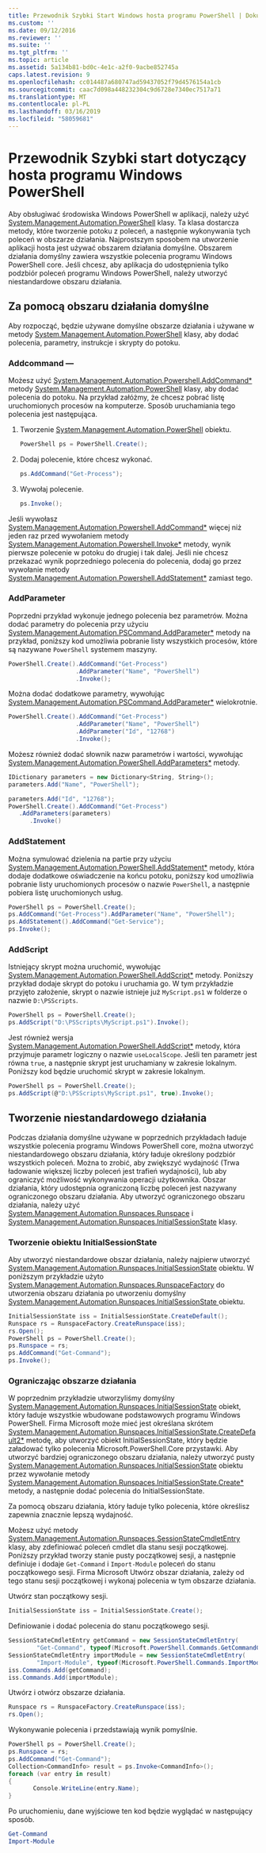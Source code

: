 ```yaml
---
title: Przewodnik Szybki Start Windows hosta programu PowerShell | Dokumentacja firmy Microsoft
ms.custom: ''
ms.date: 09/12/2016
ms.reviewer: ''
ms.suite: ''
ms.tgt_pltfrm: ''
ms.topic: article
ms.assetid: 5a134b81-bd0c-4e1c-a2f0-9acbe852745a
caps.latest.revision: 9
ms.openlocfilehash: cc014487a680747ad59437052f79d4576154a1cb
ms.sourcegitcommit: caac7d098a448232304c9d6728e7340ec7517a71
ms.translationtype: MT
ms.contentlocale: pl-PL
ms.lasthandoff: 03/16/2019
ms.locfileid: "58059681"
---
```

# <a name="windows-powershell-host-quickstart"></a>Przewodnik Szybki start dotyczący hosta programu Windows PowerShell

Aby obsługiwać środowiska Windows PowerShell w aplikacji, należy użyć [System.Management.Automation.PowerShell](/dotnet/api/System.Management.Automation.PowerShell) klasy. Ta klasa dostarcza metody, które tworzenie potoku z poleceń, a następnie wykonywania tych poleceń w obszarze działania. Najprostszym sposobem na utworzenie aplikacji hosta jest używać obszarem działania domyślne. Obszarem działania domyślny zawiera wszystkie polecenia programu Windows PowerShell core. Jeśli chcesz, aby aplikacja do udostępnienia tylko podzbiór poleceń programu Windows PowerShell, należy utworzyć niestandardowe obszaru działania.

## <a name="using-the-default-runspace"></a>Za pomocą obszaru działania domyślne

Aby rozpocząć, będzie używane domyślne obszarze działania i używane w metody [System.Management.Automation.PowerShell](/dotnet/api/System.Management.Automation.PowerShell) klasy, aby dodać polecenia, parametry, instrukcje i skrypty do potoku.

### <a name="addcommand"></a>Addcommand —

Możesz użyć [System.Management.Automation.Powershell.AddCommand*](/dotnet/api/System.Management.Automation.PowerShell.AddCommand) metody [System.Management.Automation.PowerShell](/dotnet/api/System.Management.Automation.PowerShell) klasy, aby dodać polecenia do potoku. Na przykład załóżmy, że chcesz pobrać listę uruchomionych procesów na komputerze. Sposób uruchamiania tego polecenia jest następująca.

1. Tworzenie [System.Management.Automation.PowerShell](/dotnet/api/System.Management.Automation.PowerShell) obiektu.

   ```csharp
   PowerShell ps = PowerShell.Create();
   ```

2. Dodaj polecenie, które chcesz wykonać.

   ```csharp
   ps.AddCommand("Get-Process");
   ```

3. Wywołaj polecenie.

   ```csharp
   ps.Invoke();
   ```

Jeśli wywołasz [System.Management.Automation.Powershell.AddCommand*](/dotnet/api/System.Management.Automation.PowerShell.AddCommand) więcej niż jeden raz przed wywołaniem metody [System.Management.Automation.Powershell.Invoke*](/dotnet/api/System.Management.Automation.PowerShell.Invoke) metody, wynik pierwsze polecenie w potoku do drugiej i tak dalej. Jeśli nie chcesz przekazać wynik poprzedniego polecenia do polecenia, dodaj go przez wywołanie metody [System.Management.Automation.Powershell.AddStatement*](/dotnet/api/System.Management.Automation.PowerShell.AddStatement) zamiast tego.

### <a name="addparameter"></a>AddParameter

Poprzedni przykład wykonuje jednego polecenia bez parametrów. Można dodać parametry do polecenia przy użyciu [System.Management.Automation.PSCommand.AddParameter*](/dotnet/api/System.Management.Automation.PSCommand.AddParameter) metody na przykład, poniższy kod umożliwia pobranie listy wszystkich procesów, które są nazywane `PowerShell` systemem maszyny.

```csharp
PowerShell.Create().AddCommand("Get-Process")
                   .AddParameter("Name", "PowerShell")
                   .Invoke();
```

Można dodać dodatkowe parametry, wywołując [System.Management.Automation.PSCommand.AddParameter*](/dotnet/api/System.Management.Automation.PSCommand.AddParameter) wielokrotnie.

```csharp
PowerShell.Create().AddCommand("Get-Process")
                   .AddParameter("Name", "PowerShell")
                   .AddParameter("Id", "12768")
                   .Invoke();
```

Możesz również dodać słownik nazw parametrów i wartości, wywołując [System.Management.Automation.PowerShell.AddParameters*](/dotnet/api/System.Management.Automation.PowerShell.AddParameters) metody.

```csharp
IDictionary parameters = new Dictionary<String, String>();
parameters.Add("Name", "PowerShell");

parameters.Add("Id", "12768");
PowerShell.Create().AddCommand("Get-Process")
   .AddParameters(parameters)
      .Invoke()

```

### <a name="addstatement"></a>AddStatement

Można symulować dzielenia na partie przy użyciu [System.Management.Automation.PowerShell.AddStatement*](/dotnet/api/System.Management.Automation.PowerShell.AddStatement) metody, która dodaje dodatkowe oświadczenie na końcu potoku, poniższy kod umożliwia pobranie listy uruchomionych procesów o nazwie `PowerShell`, a następnie pobiera listę uruchomionych usług.

```csharp
PowerShell ps = PowerShell.Create();
ps.AddCommand("Get-Process").AddParameter("Name", "PowerShell");
ps.AddStatement().AddCommand("Get-Service");
ps.Invoke();
```

### <a name="addscript"></a>AddScript

Istniejący skrypt można uruchomić, wywołując [System.Management.Automation.PowerShell.AddScript*](/dotnet/api/System.Management.Automation.PowerShell.AddScript) metody. Poniższy przykład dodaje skrypt do potoku i uruchamia go. W tym przykładzie przyjęto założenie, skrypt o nazwie istnieje już `MyScript.ps1` w folderze o nazwie `D:\PSScripts`.

```csharp
PowerShell ps = PowerShell.Create();
ps.AddScript("D:\PSScripts\MyScript.ps1").Invoke();
```

Jest również wersja [System.Management.Automation.PowerShell.AddScript*](/dotnet/api/System.Management.Automation.PowerShell.AddScript) metody, która przyjmuje parametr logiczny o nazwie `useLocalScope`. Jeśli ten parametr jest równa `true`, a następnie skrypt jest uruchamiany w zakresie lokalnym. Poniższy kod będzie uruchomić skrypt w zakresie lokalnym.

```csharp
PowerShell ps = PowerShell.Create();
ps.AddScript(@"D:\PSScripts\MyScript.ps1", true).Invoke();
```

## <a name="creating-a-custom-runspace"></a>Tworzenie niestandardowego działania

Podczas działania domyślne używane w poprzednich przykładach ładuje wszystkie polecenia programu Windows PowerShell core, można utworzyć niestandardowego obszaru działania, który ładuje określony podzbiór wszystkich poleceń. Można to zrobić, aby zwiększyć wydajność (Trwa ładowanie większej liczby poleceń jest trafień wydajności), lub aby ograniczyć możliwość wykonywania operacji użytkownika. Obszar działania, który udostępnia ograniczoną liczbę poleceń jest nazywany ograniczonego obszaru działania. Aby utworzyć ograniczonego obszaru działania, należy użyć [System.Management.Automation.Runspaces.Runspace](/dotnet/api/System.Management.Automation.Runspaces.Runspace) i [System.Management.Automation.Runspaces.InitialSessionState](/dotnet/api/System.Management.Automation.Runspaces.InitialSessionState) klasy.

### <a name="creating-an-initialsessionstate-object"></a>Tworzenie obiektu InitialSessionState

Aby utworzyć niestandardowe obszar działania, należy najpierw utworzyć [System.Management.Automation.Runspaces.InitialSessionState](/dotnet/api/System.Management.Automation.Runspaces.InitialSessionState) obiektu. W poniższym przykładzie użyto [System.Management.Automation.Runspaces.RunspaceFactory](/dotnet/api/System.Management.Automation.Runspaces.RunspaceFactory) do utworzenia obszaru działania po utworzeniu domyślny [System.Management.Automation.Runspaces.InitialSessionState ](/dotnet/api/System.Management.Automation.Runspaces.InitialSessionState) obiektu.

```csharp
InitialSessionState iss = InitialSessionState.CreateDefault();
Runspace rs = RunspaceFactory.CreateRunspace(iss);
rs.Open();
PowerShell ps = PowerShell.Create();
ps.Runspace = rs;
ps.AddCommand("Get-Command");
ps.Invoke();
```

### <a name="constraining-the-runspace"></a>Ograniczając obszarze działania

W poprzednim przykładzie utworzyliśmy domyślny [System.Management.Automation.Runspaces.InitialSessionState](/dotnet/api/System.Management.Automation.Runspaces.InitialSessionState) obiekt, który ładuje wszystkie wbudowane podstawowych programu Windows PowerShell. Firma Microsoft może mieć jest określana skrótem [System.Management.Automation.Runspaces.InitialSessionState.CreateDefault2*](/dotnet/api/System.Management.Automation.Runspaces.InitialSessionState.CreateDefault2) metodę, aby utworzyć obiekt InitialSessionState, który będzie załadować tylko polecenia Microsoft.PowerShell.Core przystawki. Aby utworzyć bardziej ograniczonego obszaru działania, należy utworzyć pusty [System.Management.Automation.Runspaces.InitialSessionState](/dotnet/api/System.Management.Automation.Runspaces.InitialSessionState) obiektu przez wywołanie metody [ System.Management.Automation.Runspaces.InitialSessionState.Create*](/dotnet/api/System.Management.Automation.Runspaces.InitialSessionState.Create) metody, a następnie dodać polecenia do InitialSessionState.

Za pomocą obszaru działania, który ładuje tylko polecenia, które określisz zapewnia znacznie lepszą wydajność.

Możesz użyć metody [System.Management.Automation.Runspaces.SessionStateCmdletEntry](/dotnet/api/System.Management.Automation.Runspaces.SessionStateCmdletEntry) klasy, aby zdefiniować poleceń cmdlet dla stanu sesji początkowej. Poniższy przykład tworzy stanie pusty początkowej sesji, a następnie definiuje i dodaje `Get-Command` i `Import-Module` poleceń do stanu początkowego sesji. Firma Microsoft Utwórz obszar działania, zależy od tego stanu sesji początkowej i wykonaj polecenia w tym obszarze działania.

Utwórz stan początkowy sesji.

```csharp
InitialSessionState iss = InitialSessionState.Create();
```

Definiowanie i dodać polecenia do stanu początkowego sesji.

```csharp
SessionStateCmdletEntry getCommand = new SessionStateCmdletEntry(
        "Get-Command", typeof(Microsoft.PowerShell.Commands.GetCommandCommand), "");
SessionStateCmdletEntry importModule = new SessionStateCmdletEntry(
        "Import-Module", typeof(Microsoft.PowerShell.Commands.ImportModuleCommand), "");
iss.Commands.Add(getCommand);
iss.Commands.Add(importModule);
```

Utwórz i otwórz obszarze działania.

```csharp
Runspace rs = RunspaceFactory.CreateRunspace(iss);
rs.Open();
```

Wykonywanie polecenia i przedstawiają wynik pomyślnie.

```csharp
PowerShell ps = PowerShell.Create();
ps.Runspace = rs;
ps.AddCommand("Get-Command");
Collection<CommandInfo> result = ps.Invoke<CommandInfo>();
foreach (var entry in result)
{
       Console.WriteLine(entry.Name);
}
```

Po uruchomieniu, dane wyjściowe ten kod będzie wyglądać w następujący sposób.

```powershell
Get-Command
Import-Module
```
